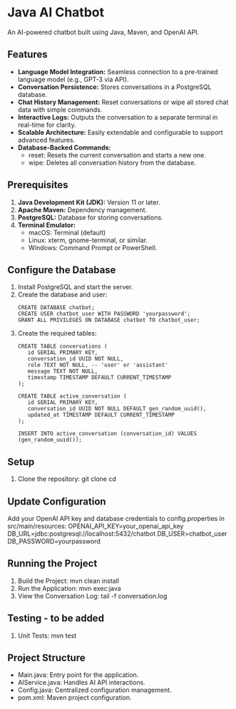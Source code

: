 # Java AI Chatbot

An AI-powered chatbot built using Java, Maven, and OpenAI API.

## Features
- **Language Model Integration:** Seamless connection to a pre-trained language model (e.g., GPT-3 via API).
- **Conversation Persistence:** Stores conversations in a PostgreSQL database.
- **Chat History Management:** Reset conversations or wipe all stored chat data with simple commands.
- **Interactive Logs:** Outputs the conversation to a separate terminal in real-time for clarity.
- **Scalable Architecture:** Easily extendable and configurable to support advanced features.
- **Database-Backed Commands:**
  - reset: Resets the current conversation and starts a new one.
  - wipe: Deletes all conversation history from the database.

## Prerequisites
1. **Java Development Kit (JDK):** Version 11 or later.
2. **Apache Maven:** Dependency management.
3. **PostgreSQL:** Database for storing conversations.
4. **Terminal Emulator:**
   - macOS: Terminal (default)
   - Linux: xterm, gnome-terminal, or similar.
   - Windows: Command Prompt or PowerShell.

## Configure the Database
1. Install PostgreSQL and start the server.
2. Create the database and user:
   ```
   CREATE DATABASE chatbot;
   CREATE USER chatbot_user WITH PASSWORD 'yourpassword';
   GRANT ALL PRIVILEGES ON DATABASE chatbot TO chatbot_user;
   ```
3. Create the required tables:
   ```
   CREATE TABLE conversations (
      id SERIAL PRIMARY KEY,
      conversation_id UUID NOT NULL,
      role TEXT NOT NULL, -- 'user' or 'assistant'
      message TEXT NOT NULL,
      timestamp TIMESTAMP DEFAULT CURRENT_TIMESTAMP
   );

   CREATE TABLE active_conversation (
      id SERIAL PRIMARY KEY,
      conversation_id UUID NOT NULL DEFAULT gen_random_uuid(),
      updated_at TIMESTAMP DEFAULT CURRENT_TIMESTAMP
   );

   INSERT INTO active_conversation (conversation_id) VALUES (gen_random_uuid());
   ```

## Setup
1. Clone the repository:
   git clone <repository-url>
   cd <project-directory>

## Update Configuration
Add your OpenAI API key and database credentials to config.properties in src/main/resources:
   OPENAI_API_KEY=your_openai_api_key
   DB_URL=jdbc:postgresql://localhost:5432/chatbot
   DB_USER=chatbot_user
   DB_PASSWORD=yourpassword

## Running the Project
1. Build the Project:
   mvn clean install
2. Run the Application:
   mvn exec:java
3. View the Conversation Log:
   tail -f conversation.log

## Testing - to be added
1. Unit Tests:
   mvn test

## Project Structure
- Main.java: Entry point for the application.
- AIService.java: Handles AI API interactions.
- Config.java: Centralized configuration management.
- pom.xml: Maven project configuration.
    